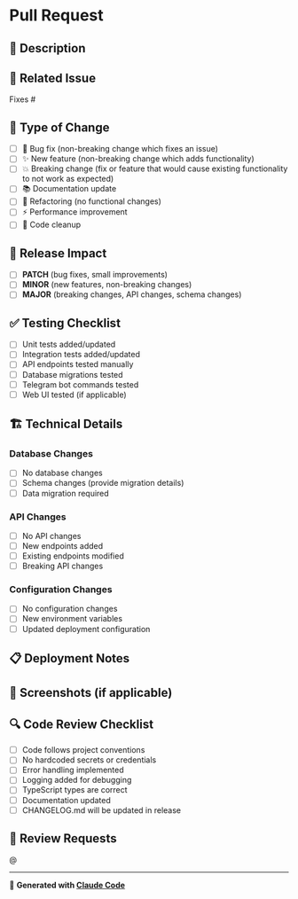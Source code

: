 # Pull Request

## 📝 Description
<!-- Provide a brief description of the changes -->

## 🔗 Related Issue
<!-- Link to the issue this PR addresses -->
Fixes #

## 🧪 Type of Change
<!-- Check the relevant option -->
- [ ] 🐛 Bug fix (non-breaking change which fixes an issue)
- [ ] ✨ New feature (non-breaking change which adds functionality)
- [ ] 💥 Breaking change (fix or feature that would cause existing functionality to not work as expected)
- [ ] 📚 Documentation update
- [ ] 🔧 Refactoring (no functional changes)
- [ ] ⚡ Performance improvement
- [ ] 🧹 Code cleanup

## 🚀 Release Impact
<!-- Check the semantic version impact -->
- [ ] **PATCH** (bug fixes, small improvements)
- [ ] **MINOR** (new features, non-breaking changes)  
- [ ] **MAJOR** (breaking changes, API changes, schema changes)

## ✅ Testing Checklist
<!-- Check all that apply -->
- [ ] Unit tests added/updated
- [ ] Integration tests added/updated
- [ ] API endpoints tested manually
- [ ] Database migrations tested
- [ ] Telegram bot commands tested
- [ ] Web UI tested (if applicable)

## 🏗️ Technical Details
<!-- Provide technical implementation details -->

### Database Changes
- [ ] No database changes
- [ ] Schema changes (provide migration details)
- [ ] Data migration required

### API Changes
- [ ] No API changes
- [ ] New endpoints added
- [ ] Existing endpoints modified
- [ ] Breaking API changes

### Configuration Changes
- [ ] No configuration changes
- [ ] New environment variables
- [ ] Updated deployment configuration

## 📋 Deployment Notes
<!-- Any special deployment considerations -->

## 📸 Screenshots (if applicable)
<!-- Add screenshots for UI changes -->

## 🔍 Code Review Checklist
- [ ] Code follows project conventions
- [ ] No hardcoded secrets or credentials
- [ ] Error handling implemented
- [ ] Logging added for debugging
- [ ] TypeScript types are correct
- [ ] Documentation updated
- [ ] CHANGELOG.md will be updated in release

## 🤝 Review Requests
<!-- Tag specific reviewers if needed -->
@<!-- username -->

---

🤖 **Generated with [Claude Code](https://claude.ai/code)**